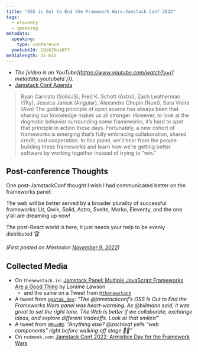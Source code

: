 ```yaml
---
title: "OSS is Out to End the Framework Wars—Jamstack Conf 2022"
tags:
  - eleventy
  - speaking
metadata:
  speaking:
    type: conference
  youtubeId: 1Qz6ZKwsKFY
medialength: 35 min
---
```

<div class="fullwidth"><youtube-lite-player @slug="{{ metadata.youtubeId }}" @label="{{ title }}"></youtube-lite-player></div>

* _The [video is on YouTube](https://www.youtube.com/watch?v={{ metadata.youtubeId }})._
* [Jamstack Conf Agenda](https://jamstack.org/conf/agenda/panel-oss-is-out-to-end-the-framework-wars/)

> Ryan Carniato (SolidJS), Fred K. Schott (Astro), Zach Leatherman (11ty), Jessica Janiuk (Angular), Alexandre Chopin (Nuxt), Sara Vieira (Axo)
> The guiding principle of open source has always been that sharing our knowledge makes us all stronger. However, to look at the dogmatic behavior surrounding some frameworks, it’s hard to spot that principle in action these days.
> Fortunately, a new cohort of frameworks is emerging that’s fully embracing collaboration, shared credit, and cooperation. In this panel, we’ll hear from the people building these frameworks and learn how we’re getting better software by working together instead of trying to “win.”

## Post-conference Thoughts

One post-JamstackConf thought I wish I had communicated better on the frameworks panel:

The web will be better served by a broader plurality of successful frameworks: Lit, Qwik, Solid, Astro, Svelte, Marko, Eleventy, and the one y’all are dreaming up now!

The post-React world is here, it just needs your help to be evenly distributed 🏆

_(First posted on Mastodon <a href="https://fediverse.zachleat.com/@zachleat/109314556674987068">November 9, 2022</a>)_

## Collected Media

* On `thenewstack.io`: [Jamstack Panel: Multiple JavaScript Frameworks Are a Good Thing](https://thenewstack.io/jamstack-panel-multiple-javascript-frameworks-are-a-good-thing/) by Loraine Lawson
  * and the same on a Tweet from [`@thenewstack`](https://twitter.com/thenewstack/status/1590423225254973441)
* A tweet from [`@patak_dev`](https://twitter.com/patak_dev/status/1589944457784602626): _“The @jamstackconf’s OSS Is Out to End the Frameworks Wars panel was heart-warming. As @biilmann said, it was great to set the right tone. The Web is better if we collaborate, exchange ideas, and explore different tradeoffs. Look at that smiles!”_
* A tweet from [`@MuxHQ`](https://twitter.com/MuxHQ/status/1589739906502651904): _“Anything else? @zachleat yells “web components” right before walking off stage 🧡🧡”_
* On `redmonk.com`: [Jamstack Conf 2022: Armistice Day for the Framework Wars](https://redmonk.com/kholterhoff/2022/11/16/jamstack-conf-2022-armistice-day-for-the-framework-wars/)
